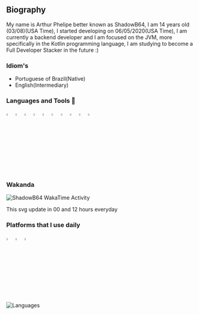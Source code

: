 ## Biography
My name is Arthur Phelipe better known as ShadowB64, I am 14 years old (03/08)(USA Time), I started developing on 06/05/2020(USA Time), I am currently a backend developer and I am focused on the JVM, more specifically in the Kotlin programming language, I am studying to become a Full Developer Stacker in the future :)

### Idiom's
- Portuguese of Brazil(Native)
- English(Intermediary)

### Languages and Tools 🙂 
<p align="left">
   <img src="https://cdn.jsdelivr.net/gh/ShadowB64/ShadowB64Assets@main/goland_logo.png" width="4%">
   <img src="https://cdn.jsdelivr.net/gh/ShadowB64/ShadowB64Assets@main/IntelliJ_logo.png" width="4%">
   <img src="https://cdn.jsdelivr.net/gh/ShadowB64/ShadowB64Assets@main/VSCode_logo.png" width="4%">
   <img src="https://cdn.jsdelivr.net/gh/ShadowB64/ShadowB64Assets@main/JavaScript_logo.png" width="4%">
   <img src="https://cdn.jsdelivr.net/gh/ShadowB64/ShadowB64Assets@main/C_logo.png" width="4%">
   <img src="https://cdn.jsdelivr.net/gh/ShadowB64/ShadowB64Assets@main/Typescript_logo.png" width="4%">
   <img src="https://cdn.jsdelivr.net/gh/ShadowB64/ShadowB64Assets@main/Java_logo.png" width="4%">
   <img src="https://cdn.jsdelivr.net/gh/ShadowB64/ShadowB64Assets@main/Kotlin_logo.png" width="4%">
   <img src="https://cdn.jsdelivr.net/gh/ShadowB64/ShadowB64Assets@main/Go_logo.png" width="4%">
   <img src="https://cdn.jsdelivr.net/gh/ShadowB64/ShadowB64Assets@main/Python_logo.png" width="4%">
</p>

### Wakanda
<img src="https://github.com/ShadowB64/ShadowB64/blob/main/images/stat.svg" alt="ShadowB64 WakaTime Activity"/>
<p>This svg update in 00 and 12 hours everyday</p> 

### Platforms that I use daily
<p align="left">
    <a href="https://spoti.fi/2Ub37vj"><img src="https://cdn.jsdelivr.net/gh/ShadowB64/ShadowB64Assets@main/Spotify_logo.png" width="4%"></a>
    <a href="mailto:arthurphelipe112@gmail.com"><img src="https://cdn.jsdelivr.net/gh/ShadowB64/ShadowB64Assets@main/Gmail_logo.png" width="4%" \></a>   
    <a href="https://bit.ly/3kxZN8l"><img src="https://cdn.jsdelivr.net/gh/ShadowB64/ShadowB64Assets@main/Discord_logo.png" width="4%" \></a>
</p>

![Languages](https://github-readme-stats.vercel.app/api/top-langs/?username=ShadowB64&layout=compact&theme=gotham)
